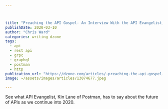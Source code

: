```yaml
---



title: "Preaching the API Gospel- An Interview With the API Evangelist, Kin Lane of..."
publishDate: 2020-03-10
author: "Chris Ward"
categories: writing dzone
tags: 
  - api
  - rest api
  - grpc
  - graphql
  - postman
  - http
publication_url: "https://dzone.com/articles/-preaching-the-api-gospel-an-interview-with-the-ap"
image: ~/assets/images/articles/13074677.jpeg

---
```

See what API Evangelist, Kin Lane of Postman, has to say about the future of APIs as we continue into 2020.

